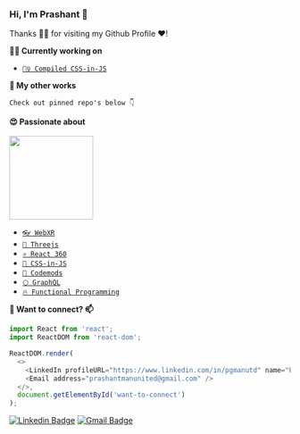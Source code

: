 ### Hi, I'm Prashant 👋

Thanks 🙇🏻 for visiting my Github Profile ❤️!

<!-- <img width="380" height="140" src="https://github-readme-stats.vercel.app/api?username=pgmanutd&show_icons=true"> -->

**👨‍💻 Currently working on**
- [`👷‍♀️ Compiled CSS-in-JS`](https://github.com/atlassian-labs/compiled-css-in-js)

**🔬 My other works**

`Check out pinned repo's below 👇`

**😍 Passionate about**
<br><br><img src="https://i.pinimg.com/originals/54/41/44/54414476395cf546f26cc83f385f3b65.gif" width="150px"><br>
- [`👓 WebXR`](https://developer.mozilla.org/en-US/docs/Web/API/WebXR_Device_API)
- [`🔻 Threejs`](https://threejs.org)
- [`⚛️ React 360`](https://facebook.github.io/react-360/)
- [`🎉 CSS-in-JS`](https://en.wikipedia.org/wiki/CSS-in-JS) 
- [`🔧 Codemods`](https://github.com/facebook/jscodeshift)
- [`⬡ GraphQL`](https://graphql.org)
- [`🔥 Functional Programming`](https://en.wikipedia.org/wiki/Functional_programming)

**💬 Want to connect? 📫**

```ts
import React from 'react';
import ReactDOM from 'react-dom';

ReactDOM.render(
  <>
    <LinkedIn profileURL="https://www.linkedin.com/in/pgmanutd" name="Prashant Goel" />
    <Email address="prashantmanunited@gmail.com" />
  </>, 
  document.getElementById('want-to-connect')
);
```
[![Linkedin Badge](https://img.shields.io/badge/-Prashant%20Goel-blue?style=flat-square&logo=Linkedin&logoColor=white&link=https://www.linkedin.com/in/pgmanutd)](https://www.linkedin.com/in/pgmanutd) [![Gmail Badge](https://img.shields.io/badge/-prashantmanunited@gmail.com-c14438?style=flat-square&logo=Gmail&logoColor=white&link=mailto:prashantmanunited@gmail.com)](mailto:prashantmanunited@gmail.com)

